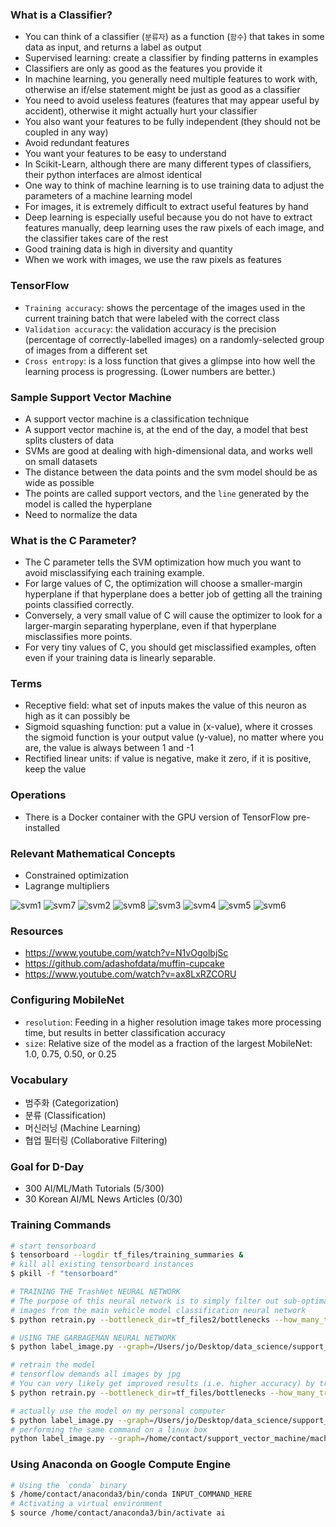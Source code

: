 ### What is a Classifier?

* You can think of a classifier (`분류자`) as a function (`함수`) that takes in some data as input, and returns a label as output
* Supervised learning: create a classifier by finding patterns in examples
* Classifiers are only as good as the features you provide it
* In machine learning, you generally need multiple features to work with, otherwise an if/else statement might be just as good as a classifier
* You need to avoid useless features (features that may appear useful by accident), otherwise it might actually hurt your classifier
* You also want your features to be fully independent (they should not be coupled in any way)
* Avoid redundant features
* You want your features to be easy to understand
* In Scikit-Learn, although there are many different types of classifiers, their python interfaces are almost identical
* One way to think of machine learning is to use training data to adjust the parameters of a machine learning model
* For images, it is extremely difficult to extract useful features by hand
* Deep learning is especially useful because you do not have to extract features manually, deep learning uses the raw pixels of each image, and the classifier takes care of the rest
* Good training data is high in diversity and quantity
* When we work with images, we use the raw pixels as features

### TensorFlow

* `Training accuracy`: shows the percentage of the images used in the current training batch that were labeled with the correct class
* `Validation accuracy`: the validation accuracy is the precision (percentage of correctly-labelled images) on a randomly-selected group of images from a different set
* `Cross entropy`: is a loss function that gives a glimpse into how well the learning process is progressing. (Lower numbers are better.)

### Sample Support Vector Machine

* A support vector machine is a classification technique
* A support vector machine is, at the end of the day, a model that best splits clusters of data
* SVMs are good at dealing with high-dimensional data, and works well on small datasets
* The distance between the data points and the svm model should be as wide as possible
* The points are called support vectors, and the `line` generated by the model is called the hyperplane
* Need to normalize the data

### What is the C Parameter?

* The C parameter tells the SVM optimization how much you want to avoid misclassifying each training example.
* For large values of C, the optimization will choose a smaller-margin hyperplane if that hyperplane does a better job of getting all the training points classified correctly.
* Conversely, a very small value of C will cause the optimizer to look for a larger-margin separating hyperplane, even if that hyperplane misclassifies more points.
* For very tiny values of C, you should get misclassified examples, often even if your training data is linearly separable.

### Terms

* Receptive field: what set of inputs makes the value of this neuron as high as it can possibly be
* Sigmoid squashing function: put a value in (x-value), where it crosses the sigmoid function is your output value (y-value), no matter where you are, the value is always between 1 and -1
* Rectified linear units: if value is negative, make it zero, if it is positive, keep the value

### Operations

* There is a Docker container with the GPU version of TensorFlow pre-installed

### Relevant Mathematical Concepts

* Constrained optimization
* Lagrange multipliers

![svm1](images/svm1.png)
![svm7](images/svm7.png)
![svm2](images/svm2.png)
![svm8](images/svm8.png)
![svm3](images/svm3.png)
![svm4](images/svm4.png)
![svm5](images/svm5.png)
![svm6](images/svm6.png)

### Resources

* https://www.youtube.com/watch?v=N1vOgolbjSc
* https://github.com/adashofdata/muffin-cupcake
* https://www.youtube.com/watch?v=ax8LxRZCORU

### Configuring MobileNet

* `resolution`: Feeding in a higher resolution image takes more processing time, but results in better classification accuracy
* `size`: Relative size of the model as a fraction of the largest MobileNet: 1.0, 0.75, 0.50, or 0.25

### Vocabulary

* 범주화 (Categorization)
* 분류 (Classification)
* 머신러닝 (Machine Learning)
* 협업 필터링 (Collaborative Filtering)

### Goal for D-Day

* 300 AI/ML/Math Tutorials (5/300)
* 30 Korean AI/ML News Articles (0/30)

### Training Commands

```bash
# start tensorboard
$ tensorboard --logdir tf_files/training_summaries &
# kill all existing tensorboard instances
$ pkill -f "tensorboard"
```

```bash
# TRAINING THE TrashNet NEURAL NETWORK
# The purpose of this neural network is to simply filter out sub-optimal
# images from the main vehicle model classification neural network
$ python retrain.py --bottleneck_dir=tf_files2/bottlenecks --how_many_training_steps=4000 --model_dir=tf_files2/models/ --summaries_dir=tf_files2/training_summaries/"${ARCHITECTURE}" --output_graph=tf_files2/retrained_graph.pb --output_labels=tf_files2/retrained_labels.txt --architecture="${ARCHITECTURE}" --image_dir=tf_files2/training_dataset
```

```bash
# USING THE GARBAGEMAN NEURAL NETWORK
$ python label_image.py --graph=/Users/jo/Desktop/data_science/support_vector_machine/machine_learning_recipes/tf_files2/retrained_graph.pb --labels=/Users/jo/Desktop/data_science/support_vector_machine/machine_learning_recipes/tf_files2/retrained_labels.txt --input_layer=Placeholder --output_layer=final_result --image=/Users/jo/Desktop/data_science/support_vector_machine/machine_learning_recipes/test_data/test.jpg
```

```bash
# retrain the model
# tensorflow demands all images by jpg
# You can very likely get improved results (i.e. higher accuracy) by training for longer (how_many_training_steps)
$ python retrain.py --bottleneck_dir=tf_files/bottlenecks --how_many_training_steps=4000 --model_dir=tf_files/models/ --summaries_dir=tf_files/training_summaries/"${ARCHITECTURE}" --output_graph=tf_files/retrained_graph.pb --output_labels=tf_files/retrained_labels.txt --architecture="${ARCHITECTURE}" --image_dir=tf_files/flower_photos
```

```bash
# actually use the model on my personal computer
$ python label_image.py --graph=/Users/jo/Desktop/data_science/support_vector_machine/machine_learning_recipes/tf_files/retrained_graph.pb --labels=/Users/jo/Desktop/data_science/support_vector_machine/machine_learning_recipes/tf_files/retrained_labels.txt --input_layer=Placeholder --output_layer=final_result --image=/Users/jo/Desktop/data_science/support_vector_machine/machine_learning_recipes/test_data/test.jpg
# performing the same command on a linux box
python label_image.py --graph=/home/contact/support_vector_machine/machine_learning_recipes/tf_files/retrained_graph.pb --labels=/home/contact/support_vector_machine/machine_learning_recipes/tf_files/retrained_labels.txt --input_layer=Placeholder --output_layer=final_result --image=/home/contact/support_vector_machine/machine_learning_recipes/test_data/test.jpg
```

### Using Anaconda on Google Compute Engine

```bash
# Using the `conda` binary
$ /home/contact/anaconda3/bin/conda INPUT_COMMAND_HERE
# Activating a virtual environment
$ source /home/contact/anaconda3/bin/activate ai
```

